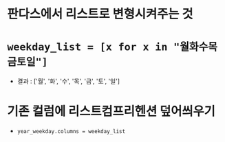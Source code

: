 # 판다스에서 리스트로 변형시켜주는 것
# `weekday_list = [x for x in "월화수목금토일"]`
 - 결과 : ['월', '화', '수', '목', '금', '토', '일']

# 기존 컬럼에 리스트컴프리헨션 덮어씌우기
 - `year_weekday.columns = weekday_list`

